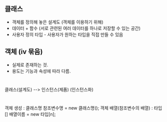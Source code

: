 ## 클래스 
- 객체를 정의해 놓은 설계도 (객체를 이용하기 위해)
- 데이터 + 함수 (서로 관련된 여러 데이터를 하나로 저장할 수 있는 공간)
- 사용자 정의 타입 - 사용자가 원하는 타입을 직접 만들 수 있음

## 객체 (iv 묶음)
- 실제로 존재하는 것. 
- 용도는 기능과 속성에 따라 다름.
#
클래스(설계도) --> 인스턴스(제품)   (인스턴스화)
#
객체 생성 : 클래스명 참조변수명 = new 클래스명();
객체 배열(참조변수의 배열) : 타입[] 배열이름 = new 타입[n];
